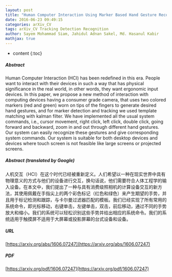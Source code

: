 ```yaml
---
layout: post
title: "Human Computer Interaction Using Marker Based Hand Gesture Recognition"
date: 2016-06-23 09:49:15
categories: arXiv_CV
tags: arXiv_CV Tracking Detection Recognition
author: Sayem Mohammad Siam, Jahidul Adnan Sakel, Md. Hasanul Kabir
mathjax: true
---
```


* content
{:toc}

##### Abstract
Human Computer Interaction (HCI) has been redefined in this era. People want to interact with their devices in such a way that has physical significance in the real world, in other words, they want ergonomic input devices. In this paper, we propose a new method of interaction with computing devices having a consumer grade camera, that uses two colored markers (red and green) worn on tips of the fingers to generate desired hand gestures, and for marker detection and tracking we used template matching with kalman filter. We have implemented all the usual system commands, i.e., cursor movement, right click, left click, double click, going forward and backward, zoom in and out through different hand gestures. Our system can easily recognize these gestures and give corresponding system commands. Our system is suitable for both desktop devices and devices where touch screen is not feasible like large screens or projected screens.

##### Abstract (translated by Google)
人机交互（HCI）在这个时代已经被重新定义。人们希望以一种在现实世界中具有物理意义的方式与他们的设备进行交互，换句话说，他们需要符合人体工程学的输入设备。在本文中，我们提出了一种与具有消费级照相机的计算设备交互的新方法，其使用佩戴在手指尖上的两个彩色标记（红色和绿色）来产生期望的手势，并且用于标记检测和跟踪，与卡尔曼过滤器匹配的模板。我们已经实现了所有常用的系统命令，即光标移动，右键单击，左键单击，双击，前后移动，通过不同的手势放大和缩小。我们的系统可以轻松识别这些手势并给出相应的系统命令。我们的系统适用于触摸屏不适用于大屏幕或投影屏幕的台式设备和设备。

##### URL
[https://arxiv.org/abs/1606.07247](https://arxiv.org/abs/1606.07247)

##### PDF
[https://arxiv.org/pdf/1606.07247](https://arxiv.org/pdf/1606.07247)

